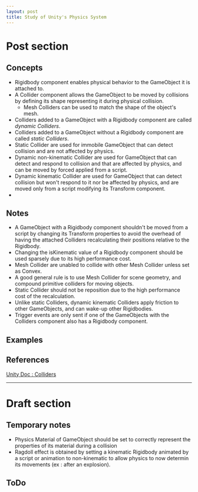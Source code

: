 ```yaml
---
layout: post
title: Study of Unity's Physics System
---
```


# Post section
## Concepts

* Rigidbody component enables physical behavior to the GameObject it is attached to.
* A Collider component allows the GameObject to be moved by collisions by defining its shape representing it during physical collision.
    * Mesh Colliders can be used to match the shape of the object's mesh.
* Colliders added to a GameObject with a Rigidbody component are called *dynamic Colliders*.
* Colliders added to a GameObject without a Rigidbody component are called *static Colliders*.
* Static Collider are used for immobile GameObject that can detect collision and are not affected by physics.
* Dynamic non-kinematic Collider are used for GameObject that can detect and respond to collision and that are affected by physics, and can be moved by forced applied from a script.
* Dynamic kinematic Collider are used for GameObject that can detect collision but won't respond to it nor be affected by physics, and are moved only from a script modifying its Transform component.
*

## Notes

* A GameObject with a Rigidbody component shouldn't be moved from a script by changing its Transform properties to avoid the overhead of having the attached Colliders recalculating their positions relative to the Rigidbody.
* Changing the isKinematic value of a Rigidbody component should be used sparsely due to its high performance cost.
* Mesh Collider are unabled to collide with other Mesh Collider unless set as Convex.
* A good general rule is to use Mesh Collider for scene geometry, and compound primitive colliders for moving objects.
* Static Collider should not be reposition due to the high performance cost of the recalculation.
* Unlike static Colliders, dynamic kinematic Colliders apply friction to other GameObjects, and can wake-up other Rigidbodies.
* Trigger events are only sent if one of the GameObjects with the Colliders component also has a Rigidbody component.

## Examples

## References
[Unity Doc : Colliders](https://docs.unity3d.com/Manual/CollidersOverview.html)

---
# Draft section
## Temporary notes

* Physics Material of GameObject should be set to correctly represent the properties of its material during a collision
* Ragdoll effect is obtained by setting a kinematic Rigidbody animated by a script or animation to non-kinematic to allow physics to now determin its movements (ex : after an explosion).

## ToDo
